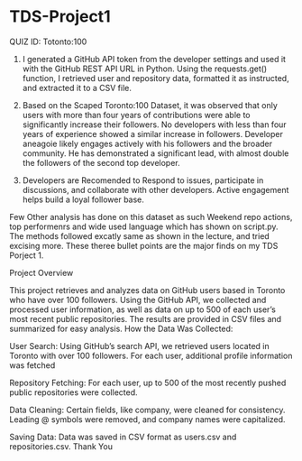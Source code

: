 # TDS-Project1

QUIZ ID: Totonto:100


1. I generated a GitHub API token from the developer settings and used it with the GitHub REST API URL in Python. Using the requests.get() function, I retrieved user and repository data, formatted it as instructed, and extracted it to a CSV file.
   
2. Based on the Scaped Toronto:100 Dataset, it was observed that only users with more than four years of contributions were able to significantly increase their followers. No developers with less than four years of experience showed a similar increase in followers. Developer aneagoie likely engages actively with his followers and the broader community. He has demonstrated a significant lead, with almost double the followers of the second top developer.
  
3. Developers are Recomended to Respond to issues, participate in discussions, and collaborate with other developers. Active engagement helps build a loyal follower base.


Few Other analysis has done on this dataset as such Weekend repo actions, top performenrs and wide used language which has shown on script.py. The methods followed excatly same as shown in the lecture, and tried excising more. These theree bullet points are the major finds on my TDS Porject 1.



Project Overview

This project retrieves and analyzes data on GitHub users based in Toronto who have over 100 followers. Using the GitHub API, we collected and processed user information, as well as data on up to 500 of each user’s most recent public repositories. The results are provided in CSV files and summarized for easy analysis.
How the Data Was Collected:

User Search: Using GitHub’s search API, we retrieved users located in Toronto with over 100 followers. For each user, additional profile information was fetched

Repository Fetching: For each user, up to 500 of the most recently pushed public repositories were collected.

Data Cleaning: Certain fields, like company, were cleaned for consistency. Leading @ symbols were removed, and company names were capitalized.

Saving Data: Data was saved in CSV format as users.csv and repositories.csv.
Thank You
